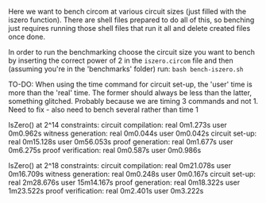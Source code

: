 Here we want to bench circom at various circuit sizes (just filled with the iszero function). There are shell
files prepared to do all of this, so benching just requires running those shell files that run it all and 
delete created files once done.

In order to run the benchmarking choose the circuit size you want to bench by inserting the correct power of 2
in the `iszero.circom` file and then (assuming you're in the 'benchmarks' folder) run:
`bash bench-iszero.sh`

TO-DO: When using the time command for circuit set-up, the 'user' time is more than the 'real' time.
The former should always be less than the latter, something glitched. Probably because we are timing 3 
commands and not 1. Need to fix - also need to bench several rather than time 1


IsZero() at 2^14 constraints:
circuit compilation:    real    0m1.273s   user    0m0.962s
witness generation:     real    0m0.044s   user    0m0.042s
circuit set-up:         real    0m15.128s  user    0m56.053s
proof generation:       real    0m1.677s   user    0m6.275s
proof verification:     real    0m0.587s   user    0m0.986s

IsZero() at 2^18 constraints:
circuit compilation:    real    0m21.078s   user    0m16.709s
witness generation:     real    0m0.248s    user    0m0.167s
circuit set-up:         real    2m28.676s   user    15m14.167s
proof generation:       real    0m18.322s   user    1m23.522s
proof verification:     real    0m2.401s    user    0m3.222s
